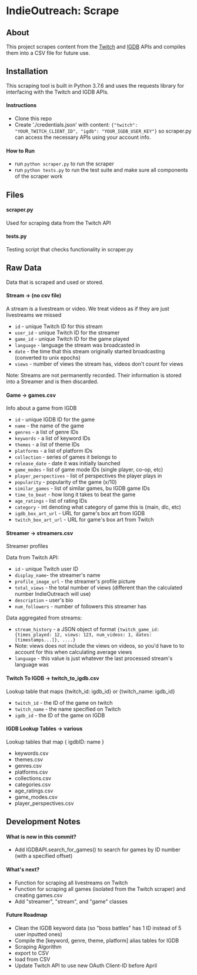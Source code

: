 # IndieOutreach: Scrape

## About
This project scrapes content from the [Twitch](https://dev.twitch.tv/docs/api/reference#get-streams) and [IGDB](https://api-docs.igdb.com/?shell#age-rating) APIs and compiles them into a CSV file for future use.



## Installation
This scraping tool is built in Python 3.7.6 and uses the requests library for interfacing with the Twitch and IGDB APIs.

#### Instructions
 - Clone this repo
 - Create './credentials.json' with content: `{"twitch": "YOUR_TWITCH_CLIENT_ID", "igdb": "YOUR_IGDB_USER_KEY"}` so scraper.py can access the necessary APIs using your account info.

#### How to Run
 - run `python scraper.py` to run the scraper
 - run `python tests.py` to run the test suite and make sure all components of the scraper work


## Files

#### scraper.py
Used for scraping data from the Twitch API

#### tests.py
Testing script that checks functionality in scraper.py


## Raw Data
Data that is scraped and used or stored.

#### Stream -> (no csv file)
A stream is a livestream or video.
We treat videos as if they are just livestreams we missed
 - `id` - unique Twitch ID for this stream
 - `user_id` - unique Twitch ID for the streamer  
 - `game_id` - unique Twitch ID for the game played
 - `language` - language the stream was broadcasted in
 - `date` - the time that this stream originally started broadcasting (converted to unix epochs)
 - `views` - number of views the stream has, videos don't count for views


 Note: Streams are not permanently recorded. Their information is stored into a Streamer and is then discarded.


#### Game -> games.csv
Info about a game from IGDB
 - `id` - unique IGDB ID for the game
 - `name` - the name of the game
 - `genres` - a list of genre IDs
 - `keywords` - a list of keyword IDs
 - `themes` - a list of theme IDs
 - `platforms` - a list of platform IDs
 - `collection` - series of games it belongs to
 - `release_date` - date it was initially launched
 - `game_modes` - list of game mode IDs (single player, co-op, etc)
 - `player_perspectives` - list of perspectives the player plays in
 - `popularity` - popularity of the game (x/10)
 - `similar_games` - list of similar games, bu IGDB game IDs
 - `time_to_beat` - how long it takes to beat the game
 - `age_ratings` - list of rating IDs
 - `category` - int denoting what category of game this is (main, dlc, etc)
 - `igdb_box_art_url` - URL for game's box art from IGDB
 - `twitch_box_art_url` - URL for game's box art from Twitch

#### Streamer -> streamers.csv
Streamer profiles

Data from Twitch API:
 - `id` - unique Twitch user ID
 - `display_name`- the streamer's name
 - `profile_image_url` - the streamer's profile picture
 - `total_views` - the total number of views (different than the calculated number IndieOutreach will use)
 - `description` - user's bio
 - `num_followers` - number of followers this streamer has

Data aggregated from streams:
 - `stream_history` - a JSON object of format `{twitch_game_id: {times_played: 12, views: 123, num_videos: 1, dates: [timestamps...]}, ....}`
  - Note: views does not include the views on videos, so you'd have to to account for this when calculating average views
 - `language` - this value is just whatever the last processed stream's language was


#### Twitch To IGDB -> twitch_to_igdb.csv
Lookup table that maps {twitch_id: igdb_id} or {twitch_name: igdb_id}
 - `twitch_id` -  the ID of the game on twitch
 - `twitch_name` - the name specified on Twitch
 - `igdb_id` - the ID of the game on IGDB

#### IGDB Lookup Tables -> various
Lookup tables that map { igdbID: name }
 - keywords.csv
 - themes.csv
 - genres.csv
 - platforms.csv
 - collections.csv
 - categories.csv
 - age_ratings.csv
 - game_modes.csv
 - player_perspectives.csv


## Development Notes

#### What is new in this commit?
 - Add IGDBAPI.search_for_games() to search for games by ID number (with a specified offset)

#### What's next?
 - Function for scraping all livestreams on Twitch  
 - Function for scraping all games (isolated from the Twitch scraper) and creating games.csv
 - Add "streamer", "stream", and "game" classes

#### Future Roadmap
 - Clean the IGDB keyword data (so "boss battles" has 1 ID instead of 5 user inputted ones)
 - Compile the [keyword, genre, theme, platform] alias tables for IGDB
 - Scraping Algorithm
 - export to CSV
 - load from CSV
 - Update Twitch API to use new OAuth Client-ID before April
